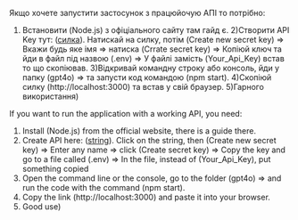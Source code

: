 Якщо хочете запустити застосунок з працюйочую АПІ то потрібно:
1) Встановити (Node.js) з офіціального сайту там гайд є.
2)Створити API Key тут: ([силка](https://platform.openai.com/api-keys)). Натискай на силку, потім (Create new secret key) => Вкажи будь яке імя => натиска (Crrate secret key) => Копіюй ключ та йди в файл під назвою (.env) => У файлі замість (Your_Api_Key) встав то що скопіював. 
3)Відкривай командну строку або консоль, йди у папку (gpt4o) => та запусти код командою (npm start).
4)Скопіюй силку (http://localhost:3000) та встав у свій браузер.
5)Гарного використання)

If you want to run the application with a working API, you need:
1) Install (Node.js) from the official website, there is a guide there.
2) Create API here: ([string](https://platform.openai.com/api-keys)). Click on the string, then (Create new secret key) => Enter any name => click (Create secret key) => Copy the key and go to a file called (.env) => In the file, instead of (Your_Api_Key), put something copied
3) Open the command line or the console, go to the folder (gpt4o) => and run the code with the command (npm start).
4) Copy the link (http://localhost:3000) and paste it into your browser.
5) Good use)
